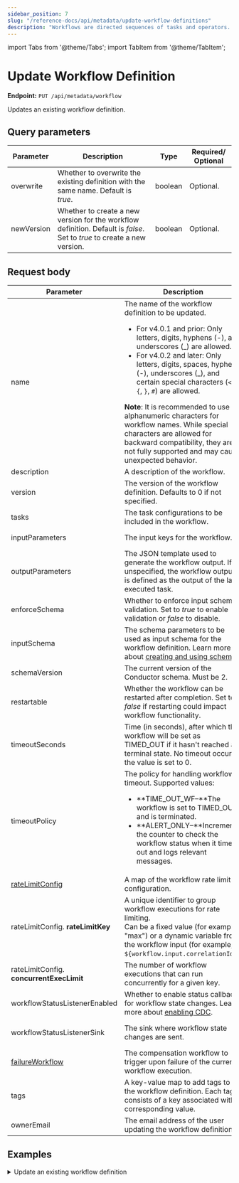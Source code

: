 ```yaml
---
sidebar_position: 7
slug: "/reference-docs/api/metadata/update-workflow-definitions"
description: "Workflows are directed sequences of tasks and operators. This API is used to update workflow definitions in Orkes Conductor."
---
```


import Tabs from '@theme/Tabs';
import TabItem from '@theme/TabItem';

# Update Workflow Definition

**Endpoint:** `PUT /api/metadata/workflow`

Updates an existing workflow definition.

## Query parameters

| Parameter  | Description | Type | Required/ Optional |
| ---------- | ----------- | ---- | ----------------- |
| overwrite | Whether to overwrite the existing definition with the same name. Default is _true_. | boolean | Optional. | 
| newVersion | Whether to create a new version for the workflow definition. Default is _false_. Set to _true_ to create a new version. | boolean | Optional. | 

## Request body

| Parameter  | Description | Type | Required/ Optional |
| ---------- | ----------- | ---- | ----------------- |
| name | The name of the workflow definition to be updated. <ul><li>For v4.0.1 and prior: Only letters, digits, hyphens (-), and underscores (\_) are allowed.</li>   <li>For v4.0.2 and later: Only letters, digits, spaces, hyphens (-), underscores (\_), and certain special characters (`<`, `>`, `{`, `}`, `#`) are allowed.</li></ul>**Note**: It is recommended to use alphanumeric characters for workflow names. While special characters are allowed for backward compatibility, they are not fully supported and may cause unexpected behavior. | string | Required. | 
| description | A description of the workflow. | string | Optional. | 
| version | The version of the workflow definition. Defaults to 0 if not specified. | integer | Optional. |
| tasks | The task configurations to be included in the workflow.  | array of objects | Required. | 
| inputParameters | The input keys for the workflow. | array of strings | Optional. |
| outputParameters | The JSON template used to generate the workflow output. If unspecified, the workflow output is defined as the output of the last executed task. | object | Optional. | 
| enforceSchema | Whether to enforce input schema validation. Set to _true_ to enable validation or _false_ to disable. | boolean | Optional. | 
| inputSchema | The schema parameters to be used as input schema for the workflow definition. Learn more about [creating and using schemas](https://orkes.io/content/developer-guides/schema-validation). | object | Required if _enforceSchema_ is set to _true_. | 
| schemaVersion | The current version of the Conductor schema. Must be 2. | integer | Required. | 
| restartable | Whether the workflow can be restarted after completion. Set to _false_ if restarting could impact workflow functionality. | boolean | Optional. | 
| timeoutSeconds | Time (in seconds), after which the workflow will be set as TIMED_OUT if it hasn't reached a terminal state. No timeout occurs if the value is set to 0. | integer | Required. | 
| timeoutPolicy | The policy for handling workflow timeout. Supported values:<ul><li>**TIME_OUT_WF–**The workflow is set to TIMED_OUT and is terminated.</li><li>**ALERT_ONLY–**Increments the counter to check the workflow status when it times out and logs relevant messages.</li></ul> | string | Optional. | 
| [rateLimitConfig](https://orkes.io/content/error-handling#workflow-rate-limits) | A map of the workflow rate limit configuration. | object | Optional. | 
| rateLimitConfig. **rateLimitKey** | A unique identifier to group workflow executions for rate limiting.<br/>Can be a fixed value (for example, "max") or a dynamic variable from the workflow input (for example, `${workflow.input.correlationId}`). | string | Optional. | 
| rateLimitConfig. **concurrentExecLimit** | The number of workflow executions that can run concurrently for a given key. | integer | Optional. | 
| workflowStatusListenerEnabled | Whether to enable status callback for workflow state changes. Learn more about [enabling CDC](https://orkes.io/content/developer-guides/enabling-cdc-on-conductor-workflows). | boolean | Optional. | 
| workflowStatusListenerSink | The sink where workflow state changes are sent. | string | Required if _workflowStatusListener_ is set to _true_. | 
| [failureWorkflow](https://orkes.io/content/error-handling#workflow-compensation-flows) | The compensation workflow to trigger upon failure of the current workflow execution. | string | Optional. | 
| tags | A key-value map to add tags to the workflow definition. Each tag consists of a key associated with a corresponding value. | object | Optional. | 
| ownerEmail | The email address of the user updating the workflow definition. | string | Required. | 

## Examples

<details><summary>Update an existing workflow definition</summary>

**Request**

```bash
curl -X 'PUT' \
  'https://<YOUR_CLUSTER>/api/metadata/workflow?overwrite=true&newVersion=false' \
  -H 'accept: */*' \
  -H 'X-Authorization: <TOKEN>' \
  -H 'Content-Type: application/json' \
  -d '{
  "createTime": 1735802320196,
  "updateTime": 1735812484172,
  "name": "api-test",
  "description": "Sample workflow created using API",
  "version": 2,
  "tasks": [
    {
      "name": "event",
      "taskReferenceName": "event_ref",
      "inputParameters": {},
      "type": "EVENT",
      "decisionCases": {},
      "defaultCase": [],
      "forkTasks": [],
      "startDelay": 0,
      "joinOn": [],
      "sink": "ibm_mq:internal_event_name",
      "optional": false,
      "defaultExclusiveJoinTask": [],
      "asyncComplete": false,
      "loopOver": [],
      "onStateChange": {},
      "permissive": false
    }
  ],
  "inputParameters": [],
  "outputParameters": {},
  "failureWorkflow": "",
  "schemaVersion": 2,
  "restartable": false,
  "workflowStatusListenerEnabled": false,
  "ownerEmail": "john.doe@acme.com",
  "timeoutPolicy": "ALERT_ONLY",
  "timeoutSeconds": 0,
  "variables": {},
  "inputTemplate": {},
  "rateLimitConfig": 
  {
    "rateLimitKey": "12",
    "concurrentExecLimit": 33
  },
  "enforceSchema": true
}'
```
**Response**

Returns 200 OK, indicating that the workflow definition has been updated successfully.
</details>